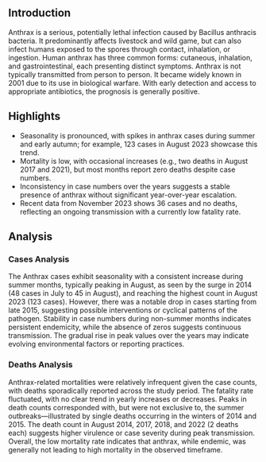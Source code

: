## Introduction

Anthrax is a serious, potentially lethal infection caused by Bacillus anthracis bacteria. It predominantly affects livestock and wild game, but can also infect humans exposed to the spores through contact, inhalation, or ingestion. Human anthrax has three common forms: cutaneous, inhalation, and gastrointestinal, each presenting distinct symptoms. Anthrax is not typically transmitted from person to person. It became widely known in 2001 due to its use in biological warfare. With early detection and access to appropriate antibiotics, the prognosis is generally positive.
## Highlights

- Seasonality is pronounced, with spikes in anthrax cases during summer and early autumn; for example, 123 cases in August 2023 showcase this trend. <br/>
- Mortality is low, with occasional increases (e.g., two deaths in August 2017 and 2021), but most months report zero deaths despite case numbers. <br/>
- Inconsistency in case numbers over the years suggests a stable presence of anthrax without significant year-over-year escalation. <br/>
- Recent data from November 2023 shows 36 cases and no deaths, reflecting an ongoing transmission with a currently low fatality rate. <br/>
## Analysis

### Cases Analysis
The Anthrax cases exhibit seasonality with a consistent increase during summer months, typically peaking in August, as seen by the surge in 2014 (48 cases in July to 45 in August), and reaching the highest count in August 2023 (123 cases). However, there was a notable drop in cases starting from late 2015, suggesting possible interventions or cyclical patterns of the pathogen. Stability in case numbers during non-summer months indicates persistent endemicity, while the absence of zeros suggests continuous transmission. The gradual rise in peak values over the years may indicate evolving environmental factors or reporting practices.

### Deaths Analysis
Anthrax-related mortalities were relatively infrequent given the case counts, with deaths sporadically reported across the study period. The fatality rate fluctuated, with no clear trend in yearly increases or decreases. Peaks in death counts corresponded with, but were not exclusive to, the summer outbreaks—illustrated by single deaths occurring in the winters of 2014 and 2015. The death count in August 2014, 2017, 2018, and 2022 (2 deaths each) suggests higher virulence or case severity during peak transmission. Overall, the low mortality rate indicates that anthrax, while endemic, was generally not leading to high mortality in the observed timeframe.
